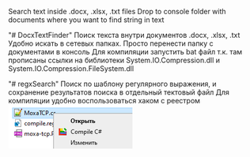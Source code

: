 Search text inside .docx, .xlsx, .txt files
Drop to console folder with documents where you want to find string in text

"# DocxTextFinder" 
Поиск текста внутри документов .docx, .xlsx, .txt
Удобно искать в сетевых папках. Просто перенести папку с документами в консоль
Для компиляции запустить bat файл т.к. там прописаны ссылки на библиотеки System.IO.Compression.dll и System.IO.Compression.FileSystem.dll

"# regxSearch" 
Поиск по шаблону регулярного выражения, и сохранение результатов поиска в отдельный тектовый файл
Для компиляции удобно воспользоваться хаком с реестром
![alt text](regxSearch/compile.png "Compile C# menu")​
